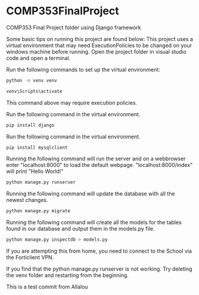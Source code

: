 # COMP353FinalProject
COMP353 Final Project folder using Django framework


Some basic tips on running this project are found below: 
This project uses a virtual environment that may need ExecutionPolicies to be changed on your windows machine before running.
Open the project folder in visual studio code and open a terminal. 

Run the following commands to set up the virtual environment: 
```bash
python -m venv venv
```
```bash
venv\Scripts\activate
```
This command above may require execution policies. 

Run the following command in the virtual environment.
```bash
pip install django
```

Run the following command in the virtual environment.
```bash
pip install mysqlclient
```

Running the following command will run the server and on a webbrowser enter "localhost:8000" to load the default webpage. 
                                                                         "localhost:8000/index" will print "Hello World!"

```bash
python manage.py runserver
```

Running the following command will update the database with all the newest changes.

```bash
python manage.py migrate
```

Running the following command will create all the models for the tables found in our database and output them in the models.py file.

```bash
python manage.py inspectdb > models.py
```

If you are attempting this from home, you need to connect to the School via the Forticlient VPN. 

If you find that the python manage.py runserver is not working. Try deleting the venv folder and restarting from the beginning. 

This is a test commit from Allalou

